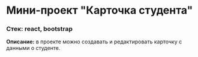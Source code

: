 # Мини-проект "Карточка студента"
### Стек: react, bootstrap

**Описание:** в проекте можно создавать и редактировать карточку с данными о студенте.

